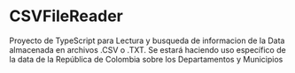 # CSVFileReader
Proyecto de TypeScript para Lectura y busqueda de informacion de la Data almacenada en archivos .CSV o .TXT. Se estará haciendo uso específico de la data de la República de Colombia sobre los Departamentos y Municipios
